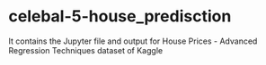 # celebal-5-house_predisction
It contains the Jupyter file and output for House Prices - Advanced Regression Techniques dataset of Kaggle
